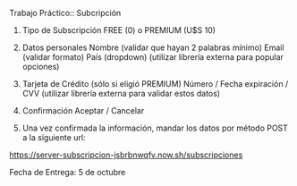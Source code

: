 Trabajo Práctico:: Subcripción

1) Tipo de Subscripción
FREE (0) o PREMIUM (U$S 10)

2) Datos personales
Nombre (validar que hayan 2 palabras mínimo)
Email (validar formato)
País (dropdown) (utilizar librería externa para popular opciones)

3) Tarjeta de Crédito (sólo si eligió PREMIUM)
Número / Fecha expiración / CVV (utilizar librería externa para validar estos datos)

4) Confirmación
Aceptar / Cancelar

5) Una vez confirmada la información, mandar los datos por método POST a la siguiente url:

https://server-subscripcion-jsbrbnwqfv.now.sh/subscripciones

Fecha de Entrega: 5 de octubre
